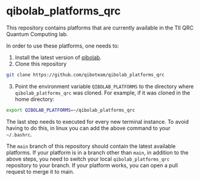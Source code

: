 # qibolab_platforms_qrc

This repository contains platforms that are currently available in the TII QRC Quantum Computing lab.

In order to use these platforms, one needs to:

1. Install the latest version of [qibolab](https://github.com/qiboteam/qibolab).
2. Clone this repository
```sh
git clone https://github.com/qiboteam/qibolab_platforms_qrc
```
3. Point the environment variable `QIBOLAB_PLATFORMS` to the directory where `qibolab_platforms_qrc` was cloned. For example, if it was cloned in the home directory:
```sh
export QIBOLAB_PLATFORMS=~/qibolab_platforms_qrc
```
The last step needs to executed for every new terminal instance. To avoid having to do this, in linux you can add the above command to your `~/.bashrc`.

The `main` branch of this repository should contain the latest available platforms.
If your platform is in a branch other than `main`, in addition to the above steps, you need to switch your local `qibolab_platforms_qrc` repository to your branch. 
If your platform works, you can open a pull request to merge it to main.
